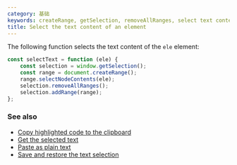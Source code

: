 ```yaml
---
category: 基础
keywords: createRange, getSelection, removeAllRanges, select text content, selectNodeContents
title: Select the text content of an element
---
```


The following function selects the text content of the `ele` element:

```js
const selectText = function (ele) {
    const selection = window.getSelection();
    const range = document.createRange();
    range.selectNodeContents(ele);
    selection.removeAllRanges();
    selection.addRange(range);
};
```

### See also

-   [Copy highlighted code to the clipboard](/copy-highlighted-code-to-the-clipboard)
-   [Get the selected text](/get-the-selected-text)
-   [Paste as plain text](/paste-as-plain-text)
-   [Save and restore the text selection](/save-and-restore-the-text-selection)
